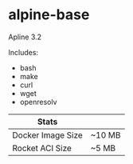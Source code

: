 # alpine-base

Apline 3.2 

Includes:

* bash
* make
* curl
* wget
* openresolv

| Stats             |        |
| ----------------- | ------ |
| Docker Image Size | ~10 MB |
| Rocket ACI Size   | ~5 MB  |

